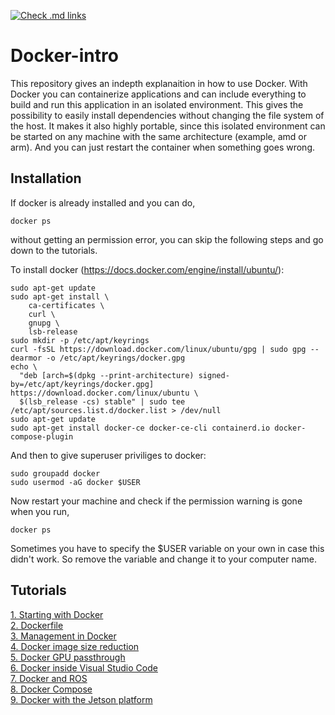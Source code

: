 <!-- markdown-link-check-disable -->

[![Check .md links](https://github.com/R2CLab/docker_intro/actions/workflows/link_checker.yml/badge.svg?branch=master)](https://github.com/R2CLab/docker_intro/actions/workflows/link_checker.yml)

<!-- markdown-link-check-enable -->


# Docker-intro




This repository gives an indepth explanaition in how to use Docker. With Docker you can containerize applications and can include everything to build and run this application in an isolated environment. This gives the possibility to easily install dependencies without changing the file system of the host. It makes it also highly portable, since this isolated environment can be started on any machine with the same architecture (example, amd or arm). And you can just restart the container when something goes wrong.


## Installation


If docker is already installed and you can do,
```
docker ps
```
without getting an permission error, you can skip the following steps and go down to the tutorials.

To install docker (https://docs.docker.com/engine/install/ubuntu/):
```
sudo apt-get update
sudo apt-get install \
    ca-certificates \
    curl \
    gnupg \
    lsb-release
sudo mkdir -p /etc/apt/keyrings
curl -fsSL https://download.docker.com/linux/ubuntu/gpg | sudo gpg --dearmor -o /etc/apt/keyrings/docker.gpg
echo \
  "deb [arch=$(dpkg --print-architecture) signed-by=/etc/apt/keyrings/docker.gpg] https://download.docker.com/linux/ubuntu \
  $(lsb_release -cs) stable" | sudo tee /etc/apt/sources.list.d/docker.list > /dev/null
sudo apt-get update
sudo apt-get install docker-ce docker-ce-cli containerd.io docker-compose-plugin
```
And then to give superuser priviliges to docker:
```
sudo groupadd docker
sudo usermod -aG docker $USER
```
Now restart your machine and check if the permission warning is gone when you run,
```
docker ps
```
Sometimes you have to specify the $USER variable on your own in case this didn't work. So remove the variable and change it to your computer name.

## Tutorials

[1. Starting with Docker](docs/docker_starting.md)  
[2. Dockerfile](docs/docker_dockerfile.md)  
[3. Management in Docker](docs/docker_management.md)  
[4. Docker image size reduction](docs/docker_sizereduction.md)  
[5. Docker GPU passthrough](docs/docker_gpu_passthrough.md)  
[6. Docker inside Visual Studio Code](docs/docker_vscode.md)  
[7. Docker and ROS](docs/docker_ros.md)  
[8. Docker Compose](docs/docker_compose.md)  
[9. Docker with the Jetson platform](docs/docker_jetson.md)  









